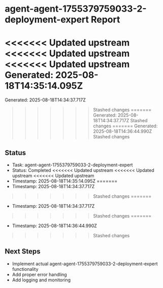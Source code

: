 # agent-agent-1755379759033-2-deployment-expert Report

<<<<<<< Updated upstream
<<<<<<< Updated upstream
<<<<<<< Updated upstream
Generated: 2025-08-18T14:35:14.095Z
=======
Generated: 2025-08-18T14:34:37.717Z
>>>>>>> Stashed changes
=======
Generated: 2025-08-18T14:34:37.717Z
>>>>>>> Stashed changes
=======
Generated: 2025-08-18T14:36:44.990Z
>>>>>>> Stashed changes

## Status
- Task: agent-agent-1755379759033-2-deployment-expert
- Status: Completed
<<<<<<< Updated upstream
<<<<<<< Updated upstream
<<<<<<< Updated upstream
- Timestamp: 2025-08-18T14:35:14.095Z
=======
- Timestamp: 2025-08-18T14:34:37.717Z
>>>>>>> Stashed changes
=======
- Timestamp: 2025-08-18T14:34:37.717Z
>>>>>>> Stashed changes
=======
- Timestamp: 2025-08-18T14:36:44.990Z
>>>>>>> Stashed changes

## Next Steps
- Implement actual agent-agent-1755379759033-2-deployment-expert functionality
- Add proper error handling
- Add logging and monitoring
